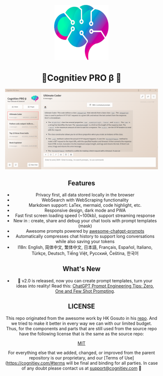 <div align="center">
<img src="public/apple-touch-icon.png" alt="icon"/>

<h1 align="center">🚀Cognitiev PRO β 🧠</h1>

![🚀Cognitiev PRO β 🧠 Screengrab](image.png)


## Features

- Privacy first, all data stored locally in the browser
- WebSearch with WebScraping functionality
- Markdown support: LaTex, mermaid, code highlight, etc.
- Responsive design, dark mode and PWA
- Fast first screen loading speed (~100kb), support streaming response
- New in : create, share and debug your chat tools with prompt templates (mask)
- Awesome prompts powered by [awesome-chatgpt-prompts](https://github.com/f/awesome-chatgpt-prompts)
- Automatically compresses chat history to support long conversations while also saving your tokens
- I18n: English, 简体中文, 繁体中文, 日本語, Français, Español, Italiano, Türkçe, Deutsch, Tiếng Việt, Русский, Čeština, 한국어

## What's New

- 🚀 v2.0 is released, now you can create prompt templates, turn your ideas into reality! Read this: [ChatGPT Prompt Engineering Tips: Zero, One and Few Shot Prompting](https://www.allabtai.com/prompt-engineering-tips-zero-one-and-few-shot-prompting/).


## LICENSE

   This repo originated from the awesome work by HK Gosuto in his [repo](https://github.com/Hk-Gosuto/ChatGPT-Next-Web-LangChain). And we tried to make it better in every way we can with our limited budget. Thus, for the components and parts that are still used from the source repo have the following license that is the same as the source repo:
   
[MIT](https://github.com/Hk-Gosuto/ChatGPT-Next-Web-LangChain/blob/main/LICENSE)
   
   
   For everything else that we added, changed, or improved from the parent repository is our proprietary, and our [Terms of Use](https://cognitiev.com/#terms will be final and binding for all parties. In case of any doubt please contact us at support@cognitiev.com 🧠

